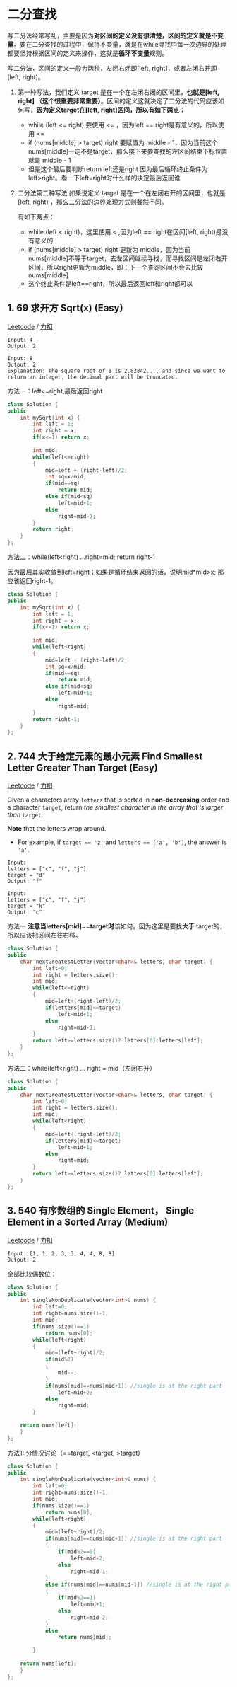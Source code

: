 # 二分查找

写二分法经常写乱，主要是因为**对区间的定义没有想清楚，区间的定义就是不变量**。要在二分查找的过程中，保持不变量，就是在while寻找中每一次边界的处理都要坚持根据区间的定义来操作，这就是**循环不变量**规则。

写二分法，区间的定义一般为两种，左闭右闭即[left, right]，或者左闭右开即[left, right)。

1. 第一种写法，我们定义 target 是在一个在左闭右闭的区间里，**也就是[left, right] （这个很重要非常重要）**。区间的定义这就决定了二分法的代码应该如何写，**因为定义target在[left, right]区间，所以有如下两点：**
   - while (left <= right) 要使用 <= ，因为left == right是有意义的，所以使用 <=
   - if (nums[middle] > target) right 要赋值为 middle - 1，因为当前这个nums[middle]一定不是target，那么接下来要查找的左区间结束下标位置就是 middle - 1
   - 但是这个最后要判断return left还是right 因为最后循环终止条件为left>right。看一下left=right时什么样的决定最后返回谁

2. 二分法第二种写法
   如果说定义 target 是在一个在左闭右开的区间里，也就是[left, right) ，那么二分法的边界处理方式则截然不同。

   有如下两点：

   - while (left < right)，这里使用 < ,因为left == right在区间[left, right)是没有意义的
   - if (nums[middle] > target) right 更新为 middle，因为当前nums[middle]不等于target，去左区间继续寻找，而寻找区间是左闭右开区间，所以right更新为middle，即：下一个查询区间不会去比较nums[middle]
   - 这个终止条件是left==right，所以最后返回left和right都可以

## 1. 69 求开方 Sqrt(x) (Easy)

[Leetcode](https://leetcode.com/problems/sqrtx/description/) / [力扣](https://leetcode-cn.com/problems/sqrtx/description/)

```
Input: 4
Output: 2

Input: 8
Output: 2
Explanation: The square root of 8 is 2.82842..., and since we want to return an integer, the decimal part will be truncated.
```

方法一：left<=right,最后返回right

```c++
class Solution {
public:
    int mySqrt(int x) {
        int left = 1;
        int right = x;
        if(x<=1) return x;
        
        int mid;
        while(left<=right)
        {
            mid=left + (right-left)/2;
            int sq=x/mid;
            if(mid==sq)
                return mid;
            else if(mid<sq)
                left=mid+1;
            else
                right=mid-1;
        }
        return right;
    }
};
```

方法二：while(left<right) ...right=mid; return right-1

因为最后其实收敛到left=right；如果是循环结束返回的话，说明mid*mid>x; 那应该返回right-1。

```c++
class Solution {
public:
    int mySqrt(int x) {
        int left = 1;
        int right = x;
        if(x<=1) return x;
        
        int mid;
        while(left<right)
        {
            mid=left + (right-left)/2;
            int sq=x/mid;
            if(mid==sq)
                return mid;
            else if(mid<sq)
                left=mid+1;
            else
                right=mid;
        }
        return right-1;
    }
};
```

## 2. 744 大于给定元素的最小元素 Find Smallest Letter Greater Than Target (Easy)

[Leetcode](https://leetcode.com/problems/find-smallest-letter-greater-than-target/description/) / [力扣](https://leetcode-cn.com/problems/find-smallest-letter-greater-than-target/description/)

Given a characters array `letters` that is sorted in **non-decreasing** order and a character `target`, return *the smallest character in the array that is larger than* `target`.

**Note** that the letters wrap around.

- For example, if `target == 'z'` and `letters == ['a', 'b']`, the answer is `'a'`.

```
Input:
letters = ["c", "f", "j"]
target = "d"
Output: "f"

Input:
letters = ["c", "f", "j"]
target = "k"
Output: "c"
```

 方法一 **注意当letters[mid]==target时**该如何。因为这里是要找**大于** target的，所以应该把区间左往右移。

```c++
class Solution {
public:
    char nextGreatestLetter(vector<char>& letters, char target) {
        int left=0;
        int right = letters.size();
        int mid;
        while(left<=right)
        {
            mid=left+(right-left)/2;
            if(letters[mid]<=target)
                left=mid+1;
            else
                right=mid-1;
        }
        return left>=letters.size()? letters[0]:letters[left];
    }
};
```

方法二：while(left<right) ... right = mid（左闭右开）

```c++
class Solution {
public:
    char nextGreatestLetter(vector<char>& letters, char target) {
        int left=0;
        int right = letters.size();
        int mid;
        while(left<right)
        {
            mid=left+(right-left)/2;
            if(letters[mid]<=target)
                left=mid+1;
            else
                right=mid;
        }
        return left>=letters.size()? letters[0]:letters[left];
    }
};
```

## 3. 540 有序数组的 Single Element， Single Element in a Sorted Array (Medium)

[Leetcode](https://leetcode.com/problems/single-element-in-a-sorted-array/description/) / [力扣](https://leetcode-cn.com/problems/single-element-in-a-sorted-array/description/)

```
Input: [1, 1, 2, 3, 3, 4, 4, 8, 8]
Output: 2
```

全部比较偶数位：

```c++
class Solution {
public:
    int singleNonDuplicate(vector<int>& nums) {
        int left=0;
        int right=nums.size()-1;
        int mid;
        if(nums.size()==1)
            return nums[0];
        while(left<right)
        {
            mid=(left+right)/2;
            if(mid%2)
            {
                mid--;
            }
            if(nums[mid]==nums[mid+1]) //single is at the right part
                left=mid+2;
            else
                right=mid;
        }
        
    return nums[left];
    }
};
```

方法1: 分情况讨论（==target, <target, >target）

```c++
class Solution {
public:
    int singleNonDuplicate(vector<int>& nums) {
        int left=0;
        int right=nums.size()-1;
        int mid;
        if(nums.size()==1)
            return nums[0];
        while(left<right)
        {
            mid=(left+right)/2;
            if(nums[mid]==nums[mid+1]) //single is at the right part
            {
                if(mid%2==0)
                    left=mid+2;
                else 
                    right=mid-1;
            }
            else if(nums[mid]==nums[mid-1]) //single is at the right part
            {
                if(mid%2==1)
                    left=mid+1;
                else 
                    right=mid-2;
            }
            else
                return nums[mid];
            
        }
        
    return nums[left];
    }
};
```

